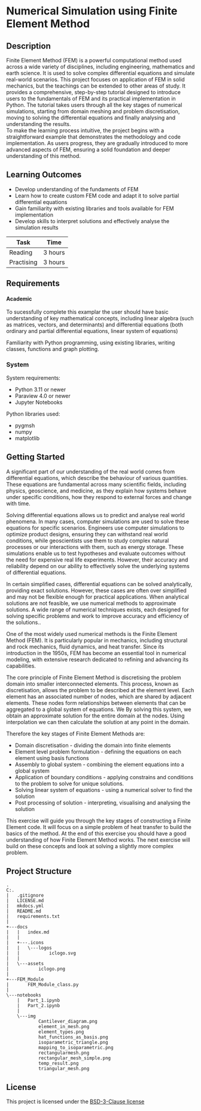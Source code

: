<!-- Your Project title, make it sound catchy! -->

# Numerical Simulation using Finite Element Method 

<!-- Provide a short description to your project -->

## Description

Finite Element Method (FEM) is a powerful computational method used across a wide variety of disciplines, including engineering, mathematics and earth science. It is used to solve complex differential equations and simulate real-world scenarios. This project focuses on application of FEM in solid mechanics, but the teachings can be extended to other areas of study.
It provides a comprehensive, step-by-step tutorial designed to introduce users to the fundamentals of FEM and its practical implementation in Python. The tutorial takes users through all the key stages of numerical simulations, starting from domain meshing and problem discretisation, moving to solving the differential equations and finally analysing and understanding the results.  
To make the learning process intuitive, the project begins with a straightforward example that demonstrates the methodology and code implementation. As users progress, they are gradually introduced to more advanced aspects of FEM, ensuring a solid foundation and deeper understanding of this method.

<!-- What should the students going through your exemplar learn -->

## Learning Outcomes

- Develop understanding of the fundaments of FEM
- Learn how to create custom FEM code and adapt it to solve partial differential equations
- Gain familiarity with existing libraries and tools available for FEM implementation
- Develop skills to interpret solutions and effectively analyse the simulation results

<!-- How long should they spend reading and practising using your Code.
Provide your best estimate -->

| Task       | Time    |
| ---------- | ------- |
| Reading    | 3 hours |
| Practising | 3 hours |

## Requirements

#### Academic
To sucessfully complete this examplar the user should have basic understanding of key mathematical concepts, including linear algebra (such as matrices, vectors, and determinants) and differential equations (both ordinary and partial differential equations, linear system of equations)

Familiarity with Python programming, using existing libraries, writing classes, functions and graph plotting.

<!-- List the system requirements and how to obtain them, that can be as simple
as adding a hyperlink to as detailed as writting step-by-step instructions.
How detailed the instructions should be will vary on a case-by-case basis.

Here are some examples:

- 50 GB of disk space to hold Dataset X
- Anaconda
- Python 3.11 or newer
- Access to the HPC
- PETSc v3.16
- gfortran compiler
- Paraview
-->

### System

System requirements:
- Python 3.11 or newer
- Paraview 4.0 or newer
- Jupyter Notebooks

Python libraries used:
- pygmsh
- numpy
- matplotlib
  
<!-- Instructions on how the student should start going through the exemplar.

Structure this section as you see fit but try to be clear, concise and accurate
when writing your instructions.

For example:
Start by watching the introduction video,
then study Jupyter notebooks 1-3 in the `intro` folder
and attempt to complete exercise 1a and 1b.

Once done, start going through through the PDF in the `main` folder.
By the end of it you should be able to solve exercises 2 to 4.

A final exercise can be found in the `final` folder.

Solutions to the above can be found in `solutions`.
-->

## Getting Started

<!-- An overview of the files and folder in the exemplar.
Not all files and directories need to be listed, just the important
sections of your project, like the learning material, the code, the tests, etc.

A good starting point is using the command `tree` in a terminal(Unix),
copying its output and then removing the unimportant parts.

You can use ellipsis (...) to suggest that there are more files or folders
in a tree node.

-->
A significant part of our understanding of the real world comes from differential equations, which describe the behaviour of various quantities. These equations are fundamental across many scientific fields, including physics, geoscience, and medicine, as they explain how systems behave under specific conditions, how they respond to external forces and change with time.

Solving differential equations allows us to predict and analyse real world phenomena. In many cases, computer simulations are used to solve these equations for specific scenarios. Engineers use computer simulations to optimize product designs, ensuring they can withstand real world conditions, while geoscientists use them to study complex natural processes or our interactions with them, such as energy storage. These simulations enable us to test hypotheses and evaluate outcomes without the need for expensive real life experiments. However, their accuracy and reliability depend on our ability to effectively solve the underlying systems of differential equations.

In certain simplified cases, differential equations can be solved analytically, providing exact solutions. However, these cases are often over simplified and may not be flexible enough for practical applications. When analytical solutions are not feasible, we use numerical methods to approximate solutions. A wide range of numerical techniques exists, each designed for solving specific  problems and work to improve accuracy and efficiency of the solutions..

One of the most widely used numerical methods is the Finite Element Method (FEM). It is particularly popular in mechanics, including structural and rock mechanics, fluid dynamics, and heat transfer. Since its introduction in the 1950s, FEM has become an essential tool in numerical modeling, with extensive research dedicated to refining and advancing its capabilities.  

The core principle of Finite Element Method is discretising the problem domain into smaller interconnected elements. This process, known as discretisation, allows the problem to be described at the element level. Each element has an associated number of nodes, which are shared by adjacent elements. These nodes form relationships between elements that can be aggregated to a global system of equations.  We By solving this system, we obtain an approximate solution for the entire domain at the nodes. Using interpolation we can then calculate the solution at any point in the domain.

Therefore the key stages of Finite Element Methods are:

- Domain discretisation  -  dividing the domain into finite elements
- Element level problem formulation - defining the equations on each element using basis functions
- Assembly to global system - combining the element equations into a global system
- Application of boundary conditions - applying constrains and conditions to the problem to solve for unique solutions.
- Solving linear system of equations - using a numerical solver to find the solution
- Post processing of solution - interpreting, visualising and analysing the solution

This exercise will guide you through the key stages of constructing a Finite Element code. It will focus on a simple problem of heat transfer to build the basics of the method. At the end of this exercise you should have a good understanding of how Finite Element Method works. The next exercise will build on these concepts and look at solving a slightly more complex problem. 

## Project Structure

```log
.
C:.
|   .gitignore
|   LICENSE.md
|   mkdocs.yml
|   README.md
|   requirements.txt
|
+---docs
|   |   index.md
|   |
|   +---.icons
|   |   \---logos
|   |           iclogo.svg
|   |
|   \---assets
|           iclogo.png
|
+---FEM_Module
|       FEM_Module_class.py
|
\---notebooks
    |   Part_1.ipynb
    |   Part_2.ipynb
    |
    \---img
            Cantilever_diagram.png
            element_in_mesh.png
            element_types.png
            hat_functions_as_basis.png
            isoparametric_triangle.png
            mapping_to_isoparametric.png
            rectangularmesh.png
            rectangular_mesh_simple.png
            temp_result.png
            triangular_mesh.png

```

<!-- Change this to your License. Make sure you have added the file on GitHub -->

## License

This project is licensed under the [BSD-3-Clause license](LICENSE.md)
